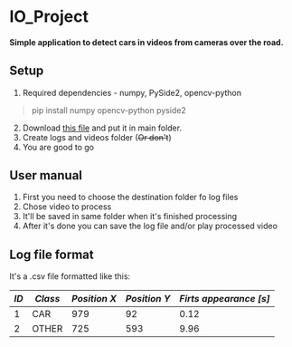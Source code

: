 # IO_Project
#### Simple application to detect cars in videos from cameras over the road.


## Setup
1. Required dependencies - numpy, PySide2, opencv-python
 >pip install numpy opencv-python pyside2
2. Download [this file](https://pjreddie.com/media/files/yolov3.weights) and put it in main folder.
3. Create logs and videos folder (~~Or don't~~)
4. You are good to go 

## User manual
1. First you need to choose the destination folder fo log files
2. Chose video to process 
3. It'll be saved in same folder when it's finished processing
4. After it's done you can save the log file and/or play processed video

## Log file format 
It's a .csv file formatted like this:

 | *ID* | *Class* | *Position X* | *Position Y* | *Firts appearance [s]* |
 | --- | --- | --- | --- | ---- |
 |  1  | CAR | 979 | 92  | 0.12 |
 |  2  |OTHER| 725 | 593 | 9.96 |